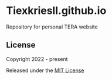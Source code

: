 # Tiexkriesll.github.io
Repository for personal TERA website

## License
Copyright 2022 - present

Released under the [MIT License](LICENSE)
